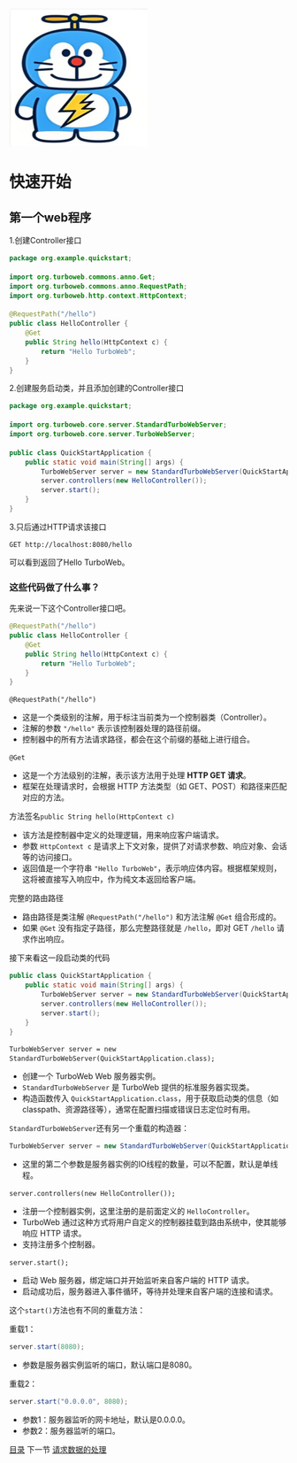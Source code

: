 <img src="../image/logo.png"/> 

# 快速开始

## 第一个web程序

1.创建Controller接口

```java
package org.example.quickstart;

import org.turboweb.commons.anno.Get;
import org.turboweb.commons.anno.RequestPath;
import org.turboweb.http.context.HttpContext;

@RequestPath("/hello")
public class HelloController {
	@Get
	public String hello(HttpContext c) {
		return "Hello TurboWeb";
	}
}
```

2.创建服务启动类，并且添加创建的Controller接口

```java
package org.example.quickstart;

import org.turboweb.core.server.StandardTurboWebServer;
import org.turboweb.core.server.TurboWebServer;

public class QuickStartApplication {
	public static void main(String[] args) {
		TurboWebServer server = new StandardTurboWebServer(QuickStartApplication.class);
		server.controllers(new HelloController());
		server.start();
	}
}
```

3.只后通过HTTP请求该接口

```http
GET http://localhost:8080/hello
```

可以看到返回了Hello TurboWeb。

### 这些代码做了什么事？

先来说一下这个Controller接口吧。

```java
@RequestPath("/hello")
public class HelloController {
	@Get
	public String hello(HttpContext c) {
		return "Hello TurboWeb";
	}
}
```

``@RequestPath("/hello")`` 

- 这是一个类级别的注解，用于标注当前类为一个控制器类（Controller）。
- 注解的参数 `"/hello"` 表示该控制器处理的路径前缀。
- 控制器中的所有方法请求路径，都会在这个前缀的基础上进行组合。

``@Get``

- 这是一个方法级别的注解，表示该方法用于处理 **HTTP GET 请求**。
- 框架在处理请求时，会根据 HTTP 方法类型（如 GET、POST）和路径来匹配对应的方法。

方法签名``public String hello(HttpContext c)``

- 该方法是控制器中定义的处理逻辑，用来响应客户端请求。
- 参数 `HttpContext c` 是请求上下文对象，提供了对请求参数、响应对象、会话等的访问接口。
- 返回值是一个字符串 `"Hello TurboWeb"`，表示响应体内容。根据框架规则，这将被直接写入响应中，作为纯文本返回给客户端。

完整的路由路径

- 路由路径是类注解 `@RequestPath("/hello")` 和方法注解 `@Get` 组合形成的。
- 如果 `@Get` 没有指定子路径，那么完整路径就是 `/hello`，即对 GET `/hello` 请求作出响应。

接下来看这一段启动类的代码

```java
public class QuickStartApplication {
	public static void main(String[] args) {
		TurboWebServer server = new StandardTurboWebServer(QuickStartApplication.class);
		server.controllers(new HelloController());
		server.start();
	}
}
```

``TurboWebServer server = new StandardTurboWebServer(QuickStartApplication.class);``

- 创建一个 TurboWeb Web 服务器实例。
- `StandardTurboWebServer` 是 TurboWeb 提供的标准服务器实现类。
- 构造函数传入 `QuickStartApplication.class`，用于获取启动类的信息（如 classpath、资源路径等），通常在配置扫描或错误日志定位时有用。

``StandardTurboWebServer``还有另一个重载的构造器：

```java
TurboWebServer server = new StandardTurboWebServer(QuickStartApplication.class, 1);
```

- 这里的第二个参数是服务器实例的IO线程的数量，可以不配置，默认是单线程。

``server.controllers(new HelloController());``

- 注册一个控制器实例，这里注册的是前面定义的 `HelloController`。
- TurboWeb 通过这种方式将用户自定义的控制器挂载到路由系统中，使其能够响应 HTTP 请求。
- 支持注册多个控制器。

``server.start();``

- 启动 Web 服务器，绑定端口并开始监听来自客户端的 HTTP 请求。
- 启动成功后，服务器进入事件循环，等待并处理来自客户端的连接和请求。

这个``start()``方法也有不同的重载方法：

重载1：

```java
server.start(8080);
```

- 参数是服务器实例监听的端口，默认端口是8080。

重载2：

```java
server.start("0.0.0.0", 8080);
```

- 参数1：服务器监听的网卡地址，默认是0.0.0.0。
- 参数2：服务器监听的端口。



[目录](./guide.md) 下一节 [请求数据的处理]()

